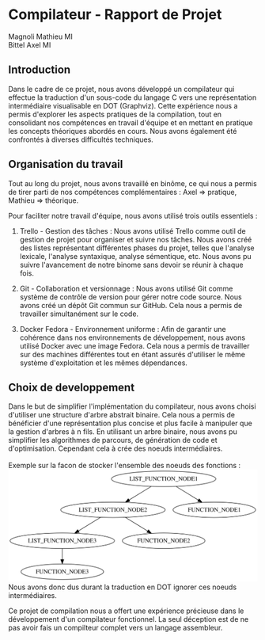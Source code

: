 # Compilateur - Rapport de Projet

Magnoli Mathieu MI<br>
Bittel  Axel    MI

## Introduction

Dans le cadre de ce projet, nous avons développé un compilateur qui effectue la traduction d'un sous-code du langage C vers une représentation intermédiaire visualisable en DOT (Graphviz). Cette expérience nous a permis d'explorer les aspects pratiques de la compilation, tout en consolidant nos compétences en travail d'équipe et en mettant en pratique les concepts théoriques abordés en cours. Nous avons également été confrontés à diverses difficultés techniques.

## Organisation du travail

Tout au long du projet, nous avons travaillé en binôme, ce qui nous a permis de tirer parti de nos compétences complémentaires : Axel => pratique, Mathieu => théorique.

Pour faciliter notre travail d'équipe, nous avons utilisé trois outils essentiels :

1. Trello - Gestion des tâches :
Nous avons utilisé Trello comme outil de gestion de projet pour organiser et suivre nos tâches. Nous avons créé des listes représentant différentes phases du projet, telles que l'analyse lexicale, l'analyse syntaxique, analyse sémentique, etc. Nous avons pu suivre l'avancement de notre binome sans devoir se réunir à chaque fois.

2. Git - Collaboration et versionnage :
Nous avons utilisé Git comme système de contrôle de version pour gérer notre code source. Nous avons créé un dépôt Git commun sur GitHub. Cela nous a permis de travailler simultanément sur le code. 

3. Docker Fedora - Environnement uniforme :
Afin de garantir une cohérence dans nos environnements de développement, nous avons utilisé Docker avec une image Fedora. Cela nous a permis de travailler sur des machines différentes tout en étant assurés d'utiliser le même système d'exploitation et les mêmes dépendances.

## Choix de developpement

Dans le but de simplifier l'implémentation du compilateur, nous avons choisi d'utiliser une structure d'arbre abstrait binaire. Cela nous a permis de bénéficier d'une représentation plus concise et plus facile à manipuler que la gestion d'arbres à n fils. En utilisant un arbre binaire, nous avons pu simplifier les algorithmes de parcours, de génération de code et d'optimisation.
Cependant cela à crée des noeuds intermédiaires.<br><br>
Exemple sur la facon de stocker l'ensemble des noeuds des fonctions :<br>
<img src="Code.dot.svg"
     alt="Markdown Monster icon"
     style="left" /><br>
Nous avons donc dus durant la traduction en DOT ignorer ces noeuds intermédiaires.<br>

Ce projet de compilation nous a offert une expérience précieuse dans le développement d'un compilateur fonctionnel. 
La seul déception est de ne pas avoir fais un compilteur complet vers un langage assembleur.